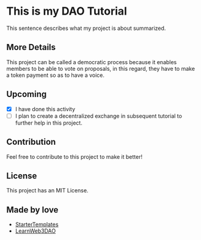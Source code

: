 # This is my DAO Tutorial

This sentence describes what my project is about summarized.

## More Details

This project can be called a democratic process because it enables members to be able to vote on proposals, in this regard, they have to make a token payment so as to have a voice. 
## Upcoming

- [x] I have done this activity
- [ ] I plan to create a decentralized exchange in subsequent tutorial to further help in this project.

## Contribution

Feel free to contribute to this project to make it better!

## License

This project has an MIT License.

## Made by love

- [StarterTemplates](https://twitter.com/startertemp)
- [LearnWeb3DAO](https://learnweb3.io)
